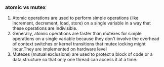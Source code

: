 ### atomic vs mutex
1. Atomic operations are used to perform simple operations (like increment, decrement, load, store) on a single variable in a way that these operations are indivisible.
2. Generally, atomic operations are faster than mutexes for simple operations on a single variable because they don't involve the overhead of context switches or kernel transitions that mutex locking might incur.They are implemented on hardware level
3. Mutexes (mutual exclusions) are used to protect a block of code or a data structure so that only one thread can access it at a time.  
